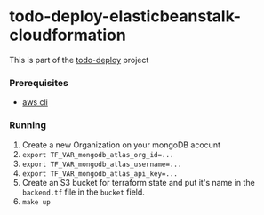 # todo-deploy-elasticbeanstalk-cloudformation

This is part of the [todo-deploy](https://tododeploy.com) project

### Prerequisites

- [aws cli](https://aws.amazon.com/cli/)

### Running

1. Create a new Organization on your mongoDB acocunt
2. `export TF_VAR_mongodb_atlas_org_id=...`
3. `export TF_VAR_mongodb_atlas_username=...`
4. `export TF_VAR_mongodb_atlas_api_key=...`
5. Create an S3 bucket for terraform state and put it's name in the `backend.tf` file in the `bucket` field.
6. `make up`